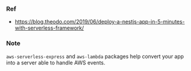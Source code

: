 ### Ref

- https://blog.theodo.com/2019/06/deploy-a-nestjs-app-in-5-minutes-with-serverless-framework/

### Note

`aws-serverless-express` and `aws-lambda` packages help convert your app into a server able to handle AWS events.
